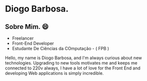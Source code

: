<h1> Diogo Barbosa. </h1>

<h2> Sobre Mim. 😄 </h2>
  <ul> 
    <li>Freelancer</li>
    <li> Front-End Developer</li>
    <li> Estudante De Ciências da COmputação - ( FPB ) </li>
  </ul>
  
  
Hello, my name is Diogo Barbosa, and I'm always curious about new technologies. Upgrading to new tools motivates me and keeps me connected to 220v always, I have a lot of love for the Front End and developing Web applications is simply incredible.

<!--
**FullBarbosa/FullBarbosa** is a ✨ _special_ ✨ repository because its `README.md` (this file) appears on your GitHub profile.

Here are some ideas to get you started:



- 🔭 I’m currently working on ...
- 🌱 I’m currently learning ...
- 👯 I’m looking to collaborate on ...
- 🤔 I’m looking for help with ...
- 💬 Ask me about ...
- 📫 How to reach me: ...
- 😄 Pronouns: ... 
- ⚡ Fun fact: ...
-->
